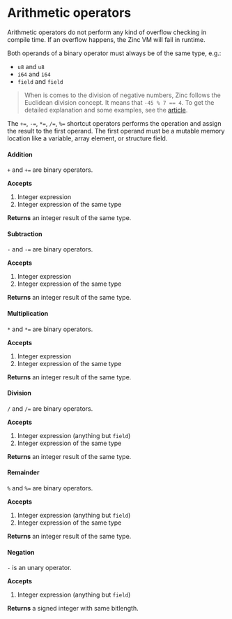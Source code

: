 # Arithmetic operators

Arithmetic operators do not perform any kind of overflow checking in
compile time. If an overflow happens, the Zinc VM will fail in runtime.

Both operands of a binary operator must always be of the same type, e.g.:
- `u8` and `u8`
- `i64` and `i64`
- `field` and `field`

> When is comes to the division of negative numbers, Zinc follows the Euclidean
> division concept. It means that `-45 % 7 == 4`. To get the detailed explanation
> and some examples, see the [article](https://en.wikipedia.org/wiki/Euclidean_division).

The `+=`, `-=`, `*=`, `/=`, `%=` shortcut operators performs the operation
and assign the result to the first operand. The first operand must be a mutable memory location
like a variable, array element, or structure field.

#### Addition

`+` and `+=` are binary operators.

**Accepts**
1. Integer expression
2. Integer expression of the same type

**Returns** an integer result of the same type.

#### Subtraction

`-` and `-=` are binary operators.

**Accepts**
1. Integer expression
2. Integer expression of the same type

**Returns** an integer result of the same type.

#### Multiplication

`*` and `*=` are binary operators.

**Accepts**
1. Integer expression
2. Integer expression of the same type

**Returns** an integer result of the same type.

#### Division

`/` and `/=` are binary operators.

**Accepts**
1. Integer expression (anything but `field`)
2. Integer expression of the same type

**Returns** an integer result of the same type.

#### Remainder

`%` and `%=` are binary operators.

**Accepts**
1. Integer expression (anything but `field`)
2. Integer expression of the same type

**Returns** an integer result of the same type.

#### Negation

`-` is an unary operator.

**Accepts**
1. Integer expression (anything but `field`)

**Returns** a signed integer with same bitlength.
